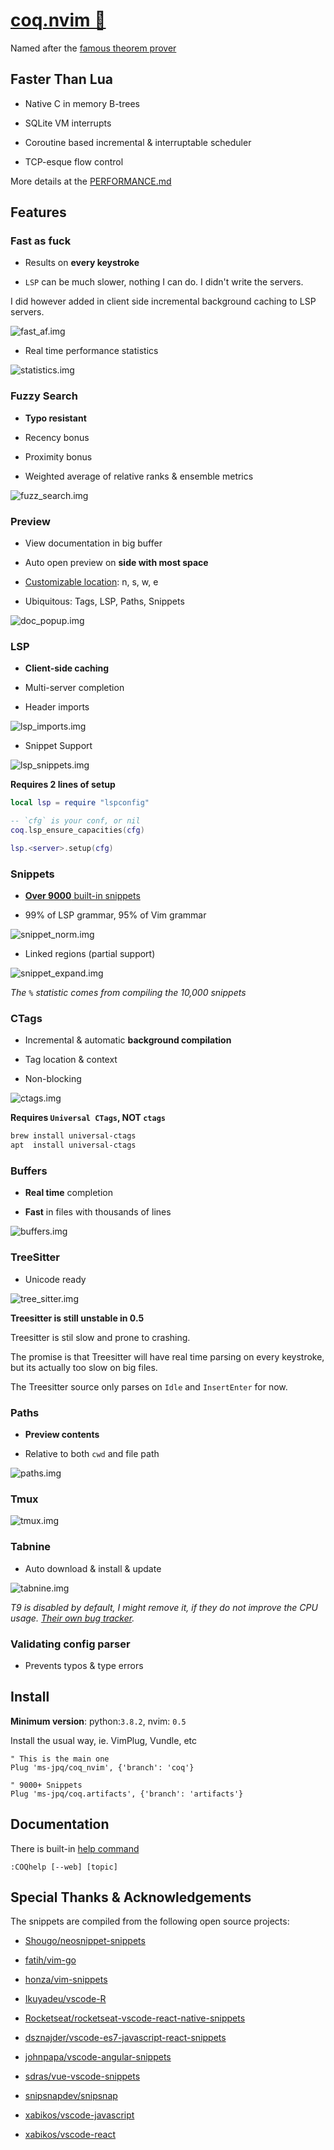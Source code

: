 # [coq.nvim 🐔](https://ms-jpq.github.io/coq_nvim)

Named after the [famous theorem prover](https://coq.inria.fr/)

## Faster Than Lua

- Native C in memory B-trees

- SQLite VM interrupts

- Coroutine based incremental & interruptable scheduler

- TCP-esque flow control

More details at the [PERFORMANCE.md](https://github.com/ms-jpq/coq_nvim/tree/coq/docs/PERF.md)

## Features

### Fast as fuck

- Results on **every keystroke**

- `LSP` can be much slower, nothing I can do. I didn't write the servers.

I did however added in client side incremental background caching to LSP servers.

![fast_af.img]()

- Real time performance statistics

![statistics.img]()

### Fuzzy Search

- **Typo resistant**

- Recency bonus

- Proximity bonus

- Weighted average of relative ranks & ensemble metrics

![fuzz_search.img]()

### Preview

- View documentation in big buffer

- Auto open preview on **side with most space**

- [Customizable location](https://github.com/ms-jpq/coq_nvim/tree/coq/docs/DISPLAY.md): n, s, w, e

- Ubiquitous: Tags, LSP, Paths, Snippets

![doc_popup.img]()

### LSP

- **Client-side caching**

- Multi-server completion

- Header imports

![lsp_imports.img]()

- Snippet Support

![lsp_snippets.img]()

**Requires 2 lines of setup**

```lua
local lsp = require "lspconfig"

-- `cfg` is your conf, or nil
coq.lsp_ensure_capacities(cfg)

lsp.<server>.setup(cfg)
```

### Snippets

- [**Over 9000** built-in snippets](https://raw.githubusercontent.com/ms-jpq/coq.artifacts/artifacts/coq%2Bsnippets.json)

- 99% of LSP grammar, 95% of Vim grammar

![snippet_norm.img]()

- Linked regions (partial support)

![snippet_expand.img]()

_The `%` statistic comes from compiling the 10,000 snippets_

### CTags

- Incremental & automatic **background compilation**

- Tag location & context

- Non-blocking

![ctags.img]()

**Requires `Universal CTags`, NOT `ctags`**

```sh
brew install universal-ctags
apt  install universal-ctags
```

### Buffers

- **Real time** completion

- **Fast** in files with thousands of lines

![buffers.img]()

### TreeSitter

- Unicode ready

![tree_sitter.img]()

**Treesitter is still unstable in 0.5**

Treesitter is stil slow and prone to crashing.

The promise is that Treesitter will have real time parsing on every keystroke, but its actually too slow on big files.

The Treesitter source only parses on `Idle` and `InsertEnter` for now.

### Paths

- **Preview contents**

- Relative to both `cwd` and file path

![paths.img]()

### Tmux

![tmux.img]()

### Tabnine

- Auto download & install & update

![tabnine.img]()

_T9 is disabled by default, I might remove it, if they do not improve the CPU usage. [Their own bug tracker](https://github.com/codota/TabNine/issues/43)._

### Validating config parser

- Prevents typos & type errors

## Install

**Minimum version**: python:`3.8.2`, nvim: `0.5`

Install the usual way, ie. VimPlug, Vundle, etc

```VimL
" This is the main one
Plug 'ms-jpq/coq_nvim', {'branch': 'coq'}

" 9000+ Snippets
Plug 'ms-jpq/coq.artifacts', {'branch': 'artifacts'}
```

## Documentation

There is built-in [help command](https://github.com/ms-jpq/coq_nvim/tree/coq/docs/README.md)

```viml
:COQhelp [--web] [topic]
```

## Special Thanks & Acknowledgements

The snippets are compiled from the following open source projects:

- [Shougo/neosnippet-snippets](https://github.com/Shougo/neosnippet-snippets)

- [fatih/vim-go](https://github.com/fatih/vim-go)

- [honza/vim-snippets](https://github.com/honza/vim-snippets)

- [Ikuyadeu/vscode-R](https://github.com/Ikuyadeu/vscode-R)

- [Rocketseat/rocketseat-vscode-react-native-snippets](https://github.com/Rocketseat/rocketseat-vscode-react-native-snippets)

- [dsznajder/vscode-es7-javascript-react-snippets](https://github.com/dsznajder/vscode-es7-javascript-react-snippets)

- [johnpapa/vscode-angular-snippets](https://github.com/johnpapa/vscode-angular-snippets)

- [sdras/vue-vscode-snippets](https://github.com/sdras/vue-vscode-snippets)

- [snipsnapdev/snipsnap](https://github.com/snipsnapdev/snipsnap)

- [xabikos/vscode-javascript](https://github.com/xabikos/vscode-javascript)

- [xabikos/vscode-react](https://github.com/xabikos/vscode-react)

